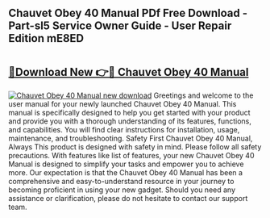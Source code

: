 ## Chauvet Obey 40 Manual PDf Free Download - Part-sl5 Service Owner Guide - User Repair Edition mE8ED

# <h2><a href="http://bc3868.oget.top/?id=Chauvet+Obey+40+Manual">🔗Download New 👉🔴 Chauvet Obey 40 Manual</a></h2>

[![Chauvet Obey 40 Manual new download](https://i.imgur.com/5g1atiW.png)](http://bc3868.oget.top/?id=Chauvet+Obey+40+Manual)
Greetings and welcome to the user manual for your newly launched Chauvet Obey 40 Manual. This manual is specifically designed to help you get started with your product and provide you with a thorough understanding of its features, functions, and capabilities. You will find clear instructions for installation, usage, maintenance, and troubleshooting. Safety First Chauvet Obey 40 Manual, Always This product is designed with safety in mind. Please follow all safety precautions. With features like list of features, your new Chauvet Obey 40 Manual is designed to simplify your tasks and empower you to achieve more. Our expectation is that the Chauvet Obey 40 Manual has been a comprehensive and easy-to-understand resource in your journey to becoming proficient in using your new gadget. Should you need any assistance or clarification, please do not hesitate to contact our support team.
